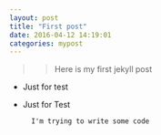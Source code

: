 ```yaml
---
layout: post
title: "First post"
date: 2016-04-12 14:19:01
categories: mypost
---
```


>> Here is my first jekyll post

+ Just for test
* Just for Test

        I'm trying to write some code
